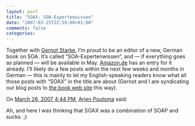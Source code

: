 ```yaml
---
layout: post
title: "SOAX: SOA-Expertenwissen"
date: "2007-03-25T22:59:00+01:00"
comments: false
categories: 
---
```


<p>Together with <a href="http://it-and-more.blogspot.com/">Gernot Starke</a>, I&#8217;m proud to be an editor of a new, German book on SOA. It&#8217;s called &#8220;SOA-Expertenwissen&#8221;, and &#8212; if everything goes as planned &#8212; will be available in May. <a href="http://www.amazon.de/SOA-Expertenwissen-Methoden-Konzepte-serviceorientierter-Architekturen/dp/3898644375/ref=sr_1_1/028-9261264-5621310?ie=UTF8&amp;s=books&amp;qid=1174914132&amp;sr=1-1">Amazon.de</a> has an entry for it already. I&#8217;ll likely do a few posts within the next few weeks and months in German &#8212; this is mainly to let my English-speaking readers know what all those posts with &#8220;SOAX&#8221; in the title are about (Gernot and I are syndicating our blog posts to <a href="https://www.soa-expertenwissen.de/">the book web site</a> this way).</p>

<section class="comments">

<div class="comment" id="comment-1213">
On <a href="#comment-1213" title="Permalink to this comment">March 26, 2007  4:44 PM</a>, <a href="http://blog.springframework.com/arjen/" title="http://blog.springframework.com/arjen/" rel="nofollow">Arjen Poutsma</a>
said:
<p>Ah, and here I was thinking that SOAX was a combination of SOAP and sucks. ;)</p>


</section>

